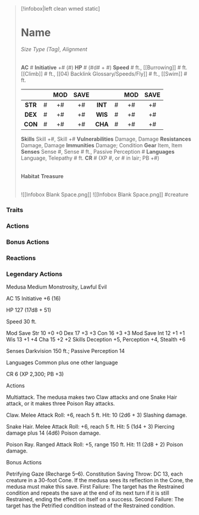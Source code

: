 > [!infobox|left clean wmed static]
> # Name
> *Size Type (Tag), Alignment*
> 
> | |
> | - |
> **AC** # **Initiative** +# (#)
> **HP** # (#d# + #)
> **Speed** # ft., [[Burrowing]] # ft. [[Climb]] # ft., [[04) Backlink Glossary/Speeds/Fly]] # ft., [[Swim]] # ft.
> 
> | | | MOD | SAVE | | | MOD | SAVE |
> | :-: | :-: | :-: | :-: | :-: | :-: | :-: | :-: |
> | **STR** | # | +# | +# | **INT** | # | +# | +# | 
> | **DEX** | # | +# | +# | **WIS** | # | +# | +# |
> | **CON** | # | +# | +# | **CHA** | # | +# | +# |
> **Skills** Skill +#, Skill +#
> **Vulnerabilities** Damage, Damage
> **Resistances** Damage, Damage
> **Immunities** Damage; Condition
> **Gear** Item, Item
> **Senses** Sense #, Sense # ft., Passive Perception #
> **Languages** Language, Telepathy # ft.
> **CR** # (XP #, or # in lair; PB +#)
>
> | |
> | - |
> **Habitat**
> **Treasure**
> 
> | |
> | - |
> ![[Infobox Blank Space.png]]
> ![[Infobox Blank Space.png]]
> #creature 


### Traits
### Actions
### Bonus Actions
### Reactions
### Legendary Actions
Medusa
Medium Monstrosity, Lawful Evil

AC 15 Initiative +6 (16)

HP 127 (17d8 + 51)

Speed 30 ft.

Mod	Save
Str	10	+0	+0
Dex	17	+3	+3
Con	16	+3	+3
Mod	Save
Int	12	+1	+1
Wis	13	+1	+4
Cha	15	+2	+2
Skills Deception +5, Perception +4, Stealth +6

Senses Darkvision 150 ft.; Passive Perception 14

Languages Common plus one other language

CR 6 (XP 2,300; PB +3)

Actions

Multiattack. The medusa makes two Claw attacks and one Snake Hair attack, or it makes three Poison Ray attacks.

Claw. Melee Attack Roll: +6, reach 5 ft. Hit: 10 (2d6 + 3) Slashing damage.

Snake Hair. Melee Attack Roll: +6, reach 5 ft. Hit: 5 (1d4 + 3) Piercing damage plus 14 (4d6) Poison damage.

Poison Ray. Ranged Attack Roll: +5, range 150 ft. Hit: 11 (2d8 + 2) Poison damage.

Bonus Actions

Petrifying Gaze (Recharge 5–6). Constitution Saving Throw: DC 13, each creature in a 30-foot Cone. If the medusa sees its reflection in the Cone, the medusa must make this save. First Failure: The target has the Restrained condition and repeats the save at the end of its next turn if it is still Restrained, ending the effect on itself on a success. Second Failure: The target has the Petrified condition instead of the Restrained condition.